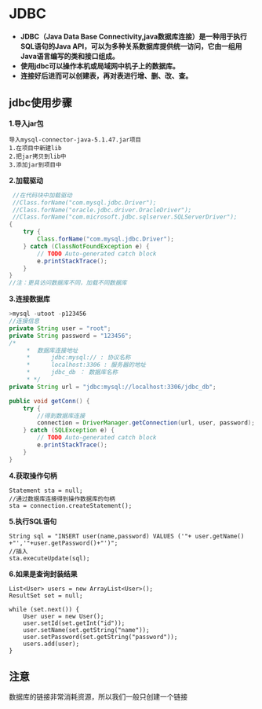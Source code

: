 # JDBC

- **JDBC（Java Data Base Connectivity,java数据库连接）是一种用于执行SQL语句的Java API，可以为多种关系数据库提供统一访问，它由一组用Java语言编写的类和接口组成。** 
- **使用jdbc可以操作本机或局域网中机子上的数据库。** 
- **连接好后进而可以创建表，再对表进行增、删、改、查。**

## jdbc使用步骤

**1.导入jar包**

```
导入mysql-connector-java-5.1.47.jar项目
1.在项目中新建lib
2.把jar拷贝到lib中
3.添加jar到项目中
```

**2.加载驱动**

```java
 //在代码块中加载驱动
 //Class.forName("com.mysql.jdbc.Driver");
 //Class.forName("oracle.jdbc.driver.OracleDriver");
 //Class.forName("com.microsoft.jdbc.sqlserver.SQLServerDriver");
{
    try {
    	Class.forName("com.mysql.jdbc.Driver");
    } catch (ClassNotFoundException e) {
        // TODO Auto-generated catch block
        e.printStackTrace();
    }
}
//注：更具访问数据库不同，加载不同数据库
```

**3.连接数据库**

```java
>mysql -utoot -p123456
//连接信息
private String user = "root";
private String password = "123456";
/*
	 * 	数据库连接地址
	 * 		jdbc:mysql:// : 协议名称
	 * 		localhost:3306 : 服务器的地址
	 * 		jdbc_db ： 数据库名称
	 * */
private String url = "jdbc:mysql://localhost:3306/jdbc_db";

public void getConn() {
	try {
		//得到数据库连接
		connection = DriverManager.getConnection(url, user, password);
	} catch (SQLException e) {
		// TODO Auto-generated catch block
		e.printStackTrace();
	}
}
```

**4.获取操作句柄**

```
Statement sta = null;
//通过数据库连接得到操作数据库的句柄
sta = connection.createStatement();
```

**5.执行SQL语句**

```
String sql = "INSERT user(name,password) VALUES ('"+ user.getName() +"','"+user.getPassword()+"')";
//插入
sta.executeUpdate(sql);
```

**6.如果是查询封装结果**

```
List<User> users = new ArrayList<User>();
ResultSet set = null;

while (set.next()) {
    User user = new User();
    user.setId(set.getInt("id"));
    user.setName(set.getString("name"));
    user.setPassword(set.getString("password"));
    users.add(user);
}
```

## 注意

数据库的链接非常消耗资源，所以我们一般只创建一个链接